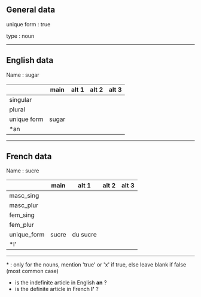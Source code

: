## General data

unique form : true

type : noun

---

## English data

Name : sugar

|             | main  | alt 1 | alt 2 | alt 3 |
| :---------- | :---: | :---: | :---: | ----- |
| singular    |       |       |       |       |
| plural      |       |       |       |       |
| unique form | sugar |       |       |       |
| \*an        |       |       |       |       |

---

## French data

Name : sucre

|             | main  |  alt 1   | alt 2 | alt 3 |
| :---------- | :---: | :------: | :---: | :---: |
| masc_sing   |       |          |       |       |
| masc_plur   |       |          |       |       |
| fem_sing    |       |          |       |       |
| fem_plur    |       |          |       |       |
| unique_form | sucre | du sucre |       |       |
| \*l'        |       |          |       |       |

---

\* : only for the nouns, mention 'true' or 'x' if true, else leave blank if false (most common case)

- is the indefinite article in English **an** ?
- is the definite article in French **l'** ?
